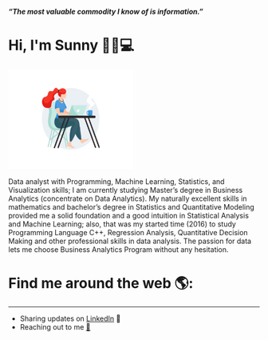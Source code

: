 
_**“The most valuable commodity I know of is information.”**_

# Hi, I'm Sunny :cherry_blossom::wave::computer: 

<img src="/gifphoto/01-pinssm.gif" width="250" height="200"/>

Data analyst with Programming, Machine Learning, Statistics, and Visualization skills;  I am currently studying Master’s degree in Business Analytics (concentrate on Data Analytics). My naturally excellent skills in mathematics and bachelor’s degree in Statistics and Quantitative Modeling provided me a solid foundation and a good intuition in Statistical Analysis and Machine Learning; also, that was my started time (2016) to study Programming Language C++, Regression Analysis, Quantitative Decision Making and other professional skills in data analysis. The passion for data lets me choose Business Analytics Program without any hesitation. 


# Find me around the web 🌎:
---
- Sharing updates on [LinkedIn](http://www.linkedin.com/in/sunnyxili2019) 💼
- Reaching out to me [:e-mail:](sunnyxili2019@gmail.com)

<!--
**SUNNYXILI/SUNNYXILI** is a ✨ _special_ ✨ repository because its `README.md` (this file) appears on your GitHub profile.





